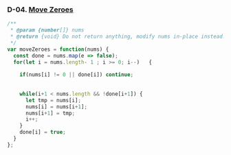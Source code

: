 ### D-04. [Move Zeroes](https://leetcode.com/explore/challenge/card/30-day-leetcoding-challenge/528/week-1/3286/)
```javascript
/**
 * @param {number[]} nums
 * @return {void} Do not return anything, modify nums in-place instead.
 */
var moveZeroes = function(nums) {
  const done = nums.map(e => false);
  for(let i = nums.length- 1 ; i >= 0; i--)   {
    
    if(nums[i] != 0 || done[i]) continue;
    
    
    while(i+1 < nums.length && !done[i+1]) {
      let tmp = nums[i];
      nums[i] = nums[i+1];
      nums[i+1] = tmp;
      i++;
    }
    done[i] = true;
  }
};
```

